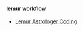 #### lemur workflow
- [Lemur Astrologer Coding](https://docs.google.com/document/d/1_f_E313LQavzdNuLkTP-5u3hqJFj6uBqNWQ0njGQOFc/pub)